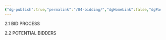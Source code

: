 ```yaml
---
{"dg-publish":true,"permalink":"/04-bidding/","dgHomeLink":false,"dgPassFrontmatter":false}
---
```



2.1 BID PROCESS


2.2 POTENTIAL BIDDERS